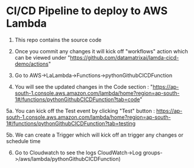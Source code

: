 # CI/CD Pipeline to deploy to AWS Lambda

1. This repo contains the source code

2. Once you commit any changes it will kick off "workflows" action which can be viewed under "https://github.com/datamatrixai/lamda-cicd-demo/actions"

3. Go to AWS->LaLambda->Functions->pythonGithubCICDFunction

4. You will see the updated changes in the Code section : 
"https://ap-south-1.console.aws.amazon.com/lambda/home?region=ap-south-1#/functions/pythonGithubCICDFunction?tab=code"

5a. You can kick off the Test event by clicking "Test" button :
https://ap-south-1.console.aws.amazon.com/lambda/home?region=ap-south-1#/functions/pythonGithubCICDFunction?tab=testing

5b. We can create a Trigger which will kick off an trigger any changes or schedule time

6. Go to Cloudwatch to see the logs CloudWatch->Log groups->/aws/lambda/pythonGithubCICDFunction)
